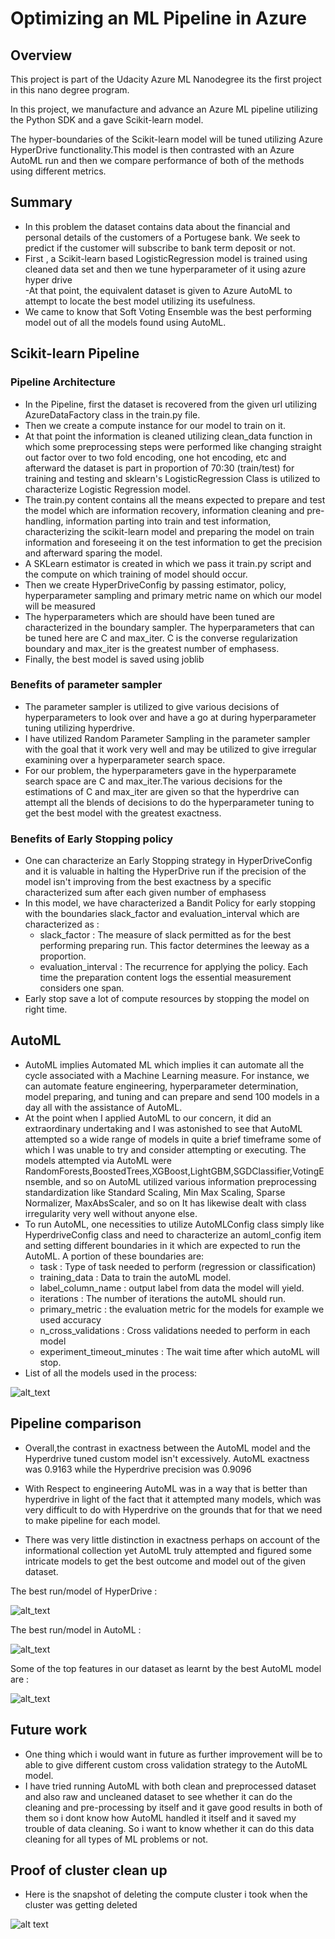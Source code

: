 
# Optimizing an ML Pipeline in Azure

## Overview
This project is part of the Udacity Azure ML Nanodegree its the first project in this nano degree program.

In this project, we manufacture and advance an Azure ML pipeline utilizing the Python SDK and a gave Scikit-learn model. 

The hyper-boundaries of the Scikit-learn model will be tuned utilizing Azure HyperDrive functionality.This model is then contrasted with an Azure AutoML run and then we compare performance of both of the methods using different metrics. 

## Summary

- In this problem the dataset contains data about the financial and personal details of the customers of a Portugese bank. We seek to predict if the customer will subscribe to bank term deposit or not. <br>
- First , a Scikit-learn based LogisticRegression model is trained using cleaned data set and then we tune hyperparameter of it using azure hyper drive  <br>
-At that point, the equivalent dataset is given to Azure AutoML to attempt to locate the best model utilizing its usefulness. <br>
- We came to know that Soft Voting Ensemble was the best performing model out of all the models found using AutoML.

## Scikit-learn Pipeline

### Pipeline Architecture
- In the Pipeline, first the dataset is recovered from the given url utilizing AzureDataFactory class in the train.py file. <br>
- Then we create a compute instance for our model to train on it.
- At that point the information is cleaned utilizing clean_data function in which some preprocessing steps were performed like changing straight out factor over to two fold encoding, one hot encoding, etc and afterward the dataset is part in proportion of 70:30 (train/test) for training and testing and sklearn's LogisticRegression Class is utilized to characterize Logistic Regression model. <br>
- The train.py content contains all the means expected to prepare and test the model which are information recovery, information cleaning and pre-handling, information parting into train and test information, characterizing the scikit-learn model and preparing the model on train information and foreseeing it on the test information to get the precision and afterward sparing the model. <br>
- A SKLearn estimator is created in which we pass it train.py script and the compute on which training of model should occur. 
- Then we create HyperDriveConfig by passing estimator, policy, hyperparameter sampling and primary metric name on which our model will be measured
- The hyperparameters which are should have been tuned are characterized in the boundary sampler. The hyperparameters that can be tuned here are C and max_iter. C is the converse regularization boundary and max_iter is the greatest number of emphasess. <br>
- Finally, the best model is saved using joblib <br>

### Benefits of parameter sampler
- The parameter sampler is utilized to give various decisions of hyperparameters to look over and have a go at during hyperparameter tuning utilizing hyperdrive. <br>
- I have utilized Random Parameter Sampling in the parameter sampler with the goal that it work very well and may be utilized to give irregular examining over a hyperparameter search space.
- For our problem, the hyperparameters gave in the hyperparamete search space are C and max_iter.The various decisions for the estimations of C and max_iter are given so that the hyperdrive can attempt all the blends of decisions to do the hyperparameter tuning to get the best model with the greatest exactness.

### Benefits of Early Stopping policy
- One can characterize an Early Stopping strategy in HyperDriveConfig and it is valuable in halting the HyperDrive run if the precision of the model isn't improving from the best exactness by a specific characterized sum after each given number of emphasess <br>
- In this model, we have characterized a Bandit Policy for early stopping with the boundaries slack_factor and evaluation_interval which are characterized as :
  - slack_factor :  The measure of slack permitted as for the best performing preparing run. This factor determines the leeway as a proportion. <br>
  - evaluation_interval : The recurrence for applying the policy. Each time the preparation content logs the essential measurement considers one span.<br>
- Early stop save a lot of compute resources by stopping the model on right time.

## AutoML
- AutoML implies Automated ML which implies it can automate all the cycle associated with a Machine Learning measure. For instance, we can automate feature engineering, hyperparameter determination, model preparing, and tuning and can prepare and send 100 models in a day all with the assistance of AutoML.
- At the point when I applied AutoML to our concern, it did an extraordinary undertaking and I was astonished to see that AutoML attempted so a wide range of models in quite a brief timeframe some of which I was unable to try and consider attempting or executing. The models attempted via AutoML were RandomForests,BoostedTrees,XGBoost,LightGBM,SGDClassifier,VotingEnsemble, and so on AutoML utilized various information preprocessing standardization like Standard Scaling, Min Max Scaling, Sparse Normalizer, MaxAbsScaler, and so on It has likewise dealt with class irregularity very well without anyone else. <br>
- To run AutoML, one necessities to utilize AutoMLConfig class simply like HyperdriveConfig class and need to characterize an automl_config item and setting different boundaries in it which are expected to run the AutoML. A portion of these boundaries are: <br>
    - task : Type of task needed to perform (regression or classification) <br>
    - training_data : Data to train the autoML model. <br>
    - label_column_name : output label from data the model will yield. <br>
    - iterations : The number of iterations the autoML should run. <br>
    - primary_metric : the evaluation metric for the models for example we used accuracy<br>
    - n_cross_validations :  Cross validations needed to perform in each model <br>
    - experiment_timeout_minutes : The wait time after which autoML will stop. <br>
- List of all the models used in the process:

![alt_text](AutoMLModels.png)

## Pipeline comparison

- Overall,the contrast in exactness between the AutoML model and the Hyperdrive tuned custom model isn't excessively. AutoML exactness was 0.9163 while the Hyperdrive precision was 0.9096

- With Respect to engineering AutoML was in a way that is better than hyperdrive in light of the fact that it attempted many models, which was very difficult to do with Hyperdrive on the grounds that for that we need to make pipeline for each model.

- There was very little distinction in exactness perhaps on account of the informational collection yet AutoML truly attempted and figured some intricate models to get the best outcome and model out of the given dataset.

The best run/model of HyperDrive : 

![alt_text](HyperDriveBestRun.png)

The best run/model in AutoML :

![alt_text](AutoMLBestRun.png)

Some of the top features in our dataset as learnt by the best AutoML model are :

![alt_text](AutoMLBestFeatures.png)

## Future work

- One thing which i would want in future as further improvement will be to able to give different custom cross validation strategy to the AutoML model. 
- I have tried running AutoML with both clean and preprocessed dataset and also raw and uncleaned dataset to see whether it can do the cleaning and pre-processing by itself and it gave good results in both of them so i dont know how AutoML handled it itself and it saved my trouble of data cleaning. So i want to know whether it can do this data cleaning for all types of ML problems or not.

## Proof of cluster clean up

- Here is the snapshot of deleting the compute cluster i took when the cluster was getting deleted

![alt text](ClusterDeleting.png)


```python

```
